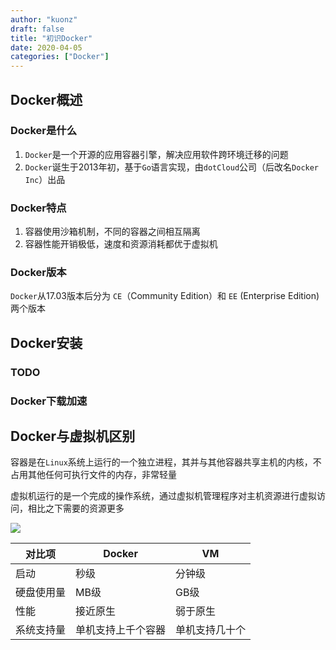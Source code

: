 ```yaml
---
author: "kuonz"
draft: false
title: "初识Docker"
date: 2020-04-05
categories: ["Docker"]
---
```

  
## Docker概述

### Docker是什么

1. `Docker`是一个开源的应用容器引擎，解决应用软件跨环境迁移的问题
2. `Docker`诞生于2013年初，基于`Go`语言实现，由`dotCloud`公司（后改名`Docker Inc`）出品

### Docker特点

1. 容器使用沙箱机制，不同的容器之间相互隔离
2. 容器性能开销极低，速度和资源消耗都优于虚拟机

### Docker版本

`Docker`从17.03版本后分为 `CE`（Community Edition）和 `EE` (Enterprise Edition) 两个版本



## Docker安装

### TODO

### Docker下载加速



## Docker与虚拟机区别

容器是在`Linux`系统上运行的一个独立进程，其并与其他容器共享主机的内核，不占用其他任何可执行文件的内存，非常轻量

虚拟机运行的是一个完成的操作系统，通过虚拟机管理程序对主机资源进行虚拟访问，相比之下需要的资源更多

![](/post/Docker/01-初识Docker-images/image-20200327214541526.png)

| 对比项     | Docker             | VM             |
| ---------- | ------------------ | -------------- |
| 启动       | 秒级               | 分钟级         |
| 硬盘使用量 | MB级               | GB级           |
| 性能       | 接近原生           | 弱于原生       |
| 系统支持量 | 单机支持上千个容器 | 单机支持几十个 |